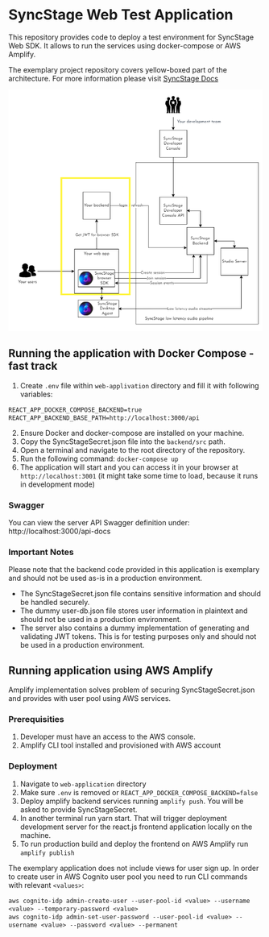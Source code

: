 # SyncStage Web Test Application

This repository provides code to deploy a test environment for SyncStage Web SDK. It allows to run the services using docker-compose or AWS Amplify.

The exemplary project repository covers yellow-boxed part of the architecture. For more information please visit [SyncStage Docs](https://docs.sync-stage.com/web/overview)

![alt Architecture](./assets/arch.png)

## Running the application with Docker Compose - fast track

1. Create `.env` file within `web-applivation` directory and fill it with following variables:

```
REACT_APP_DOCKER_COMPOSE_BACKEND=true
REACT_APP_BACKEND_BASE_PATH=http://localhost:3000/api
```

2. Ensure Docker and docker-compose are installed on your machine.
3. Copy the SyncStageSecret.json file into the `backend/src` path.
4. Open a terminal and navigate to the root directory of the repository.
5. Run the following command: `docker-compose up`
6. The application will start and you can access it in your browser at `http://localhost:3001` (it might take some time to load, because it runs in development mode)

### Swagger

You can view the server API Swagger definition under: http://localhost:3000/api-docs 

### Important Notes
Please note that the backend code provided in this application is exemplary and should not be used as-is in a production environment.

* The SyncStageSecret.json file contains sensitive information and should be handled securely.
* The dummy user-db.json file stores user information in plaintext and should not be used in a production environment.
* The server also contains a dummy implementation of generating and validating JWT tokens. This is for testing purposes only and should not be used in a production environment.

## Running application using AWS Amplify

Amplify implementation solves problem of securing SyncStageSecret.json and provides with user pool using AWS services. 

### Prerequisities 

1. Developer must have an access to the AWS console.
2. Amplify CLI tool installed and provisioned with AWS account

### Deployment

1. Navigate to `web-application` directory
2. Make sure `.env` is removed or `REACT_APP_DOCKER_COMPOSE_BACKEND=false`
3. Deploy amplify backend services running `amplify push`. You will be asked to provide SyncStageSecret.
4. In another terminal run yarn start. That will trigger deployment development server for the react.js frontend application locally on the machine.
5. To run production build and deploy the frontend on AWS Amplify run `amplify publish`



The exemplary application does not include views for user sign up. In order to create user in AWS Cognito user pool you need to run CLI commands with relevant `<values>`:
```
aws cognito-idp admin-create-user --user-pool-id <value> --username <value> --temporary-password <value>
aws cognito-idp admin-set-user-password --user-pool-id <value> --username <value> --password <value> --permanent
```

